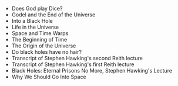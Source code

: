 
<ul>
                                <li><a target="_blank" href="https://github.com/manjunath5496/Hawking-Lectures/blob/master/hl(1).pdf" style="text-decoration:none;">Does God play Dice? </a></li>
  
<li><a target="_blank" href="https://github.com/manjunath5496/Hawking-Lectures/blob/master/hl(2).pdf" style="text-decoration:none;">Godel and the End of the Universe </a></li>  
  
<li><a target="_blank" href="https://github.com/manjunath5496/Hawking-Lectures/blob/master/hl(3).pdf" style="text-decoration:none;">Into a Black Hole</a></li>
                               
 <li><a target="_blank" href="https://github.com/manjunath5496/Hawking-Lectures/blob/master/hl(4).pdf" style="text-decoration:none;">Life in the Universe</a></li>                              
<li><a target="_blank" href="https://github.com/manjunath5496/Hawking-Lectures/blob/master/hl(5).pdf" style="text-decoration:none;">Space and Time Warps</a></li>
                                <li><a target="_blank" href="https://github.com/manjunath5496/Hawking-Lectures/blob/master/hl(6).pdf" style="text-decoration:none;">The Beginning of Time </a></li>
                <li><a target="_blank" href="https://github.com/manjunath5496/Hawking-Lectures/blob/master/hl(7).pdf" style="text-decoration:none;">The Origin of the Universe </a></li>                                
                                
<li><a target="_blank" href="https://github.com/manjunath5496/Hawking-Lectures/blob/master/hl(8).pdf" style="text-decoration:none;">Do black holes have no hair?</a></li>

<li><a target="_blank" href="https://github.com/manjunath5496/Hawking-Lectures/blob/master/hl(9).pdf" style="text-decoration:none;">Transcript of Stephen Hawking's second Reith lecture </a></li>                                
                                
<li><a target="_blank" href="https://github.com/manjunath5496/Hawking-Lectures/blob/master/hl(10).pdf" style="text-decoration:none;">Transcript of Stephen Hawking's first Reith lecture</a></li>

<li><a target="_blank" href="https://github.com/manjunath5496/Hawking-Lectures/blob/master/hl(11).pdf" style="text-decoration:none;">Black Holes: Eternal Prisons No More, Stephen Hawking's Lecture </a></li>                                
                                
<li><a target="_blank" href="https://github.com/manjunath5496/Hawking-Lectures/blob/master/hl(12).pdf" style="text-decoration:none;">Why We Should Go Into Space</a></li>






</ul>  
